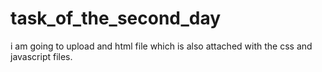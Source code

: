 # task_of_the_second_day
i am going to upload and html file which is also attached with the css and javascript files.
